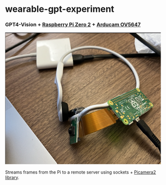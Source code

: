 # wearable-gpt-experiment

### GPT4-Vision + [Raspberry Pi Zero 2](https://www.raspberrypi.com/products/raspberry-pi-zero-2-w/) + [Arducam OV5647](https://www.arducam.com/product/5mp-fisheye-camera-m8-mount-lens-raspberry-pi/)

![Wearable](assets/wearable.jpg)

Streams frames from the Pi to a remote server using sockets + [Picamera2 library](https://datasheets.raspberrypi.com/camera/picamera2-manual.pdf).